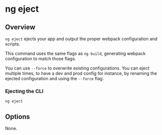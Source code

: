 <!-- Links in /docs/documentation should NOT have `.md` at the end, because they end up in our wiki at release. -->

# ng eject

## Overview
`ng eject` ejects your app and output the proper webpack configuration and scripts.

This command uses the same flags as `ng build`, generating webpack configuration to match those
flags.

You can use `--force` to overwrite existing configurations.
You can eject multiple times, to have a dev and prod config for instance, by renaming the ejected
configuration and using the `--force` flag.

### Ejecting the CLI

```bash
ng eject
```

## Options
None.
